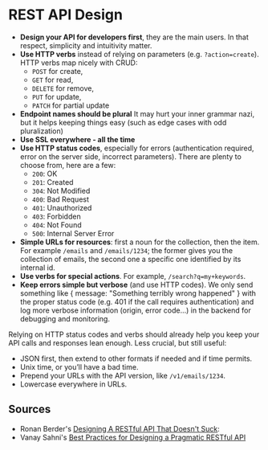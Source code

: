# REST API Design #


- **Design your API for developers first**, they are the main users. In that respect, simplicity and intuitivity matter.
- **Use HTTP verbs** instead of relying on parameters (e.g. `?action=create`). HTTP verbs map nicely with CRUD:
	- `POST` for create,
	- `GET` for read,
	- `DELETE` for remove,
	- `PUT` for update,
	- `PATCH` for partial update
- **Endpoint names should be plural** It may hurt your inner grammar nazi, but it helps keeping things easy (such as edge cases with odd pluralization)
- **Use SSL everywhere - all the time**
- **Use HTTP status codes**, especially for errors (authentication required, error on the server side, incorrect parameters). There are plenty to choose from, here are a few:
	- `200`: OK
	- `201`: Created
	- `304`: Not Modified
	- `400`: Bad Request
	- `401`: Unauthorized
	- `403`: Forbidden
	- `404`: Not Found
	- `500`: Internal Server Error
- **Simple URLs for resources**: first a noun for the collection, then the item. For example `/emails` and `/emails/1234`; the former gives you the collection of emails, the second one a specific one identified by its internal id.
- **Use verbs for special actions**. For example, `/search?q=my+keywords`.
- **Keep errors simple but verbose** (and use HTTP codes). We only send something like { message: "Something terribly wrong happened" } with the proper status code (e.g. 401 if the call requires authentication) and log more verbose information (origin, error code…) in the backend for debugging and monitoring.

Relying on HTTP status codes and verbs should already help you keep your API calls and responses lean enough. Less crucial, but still useful:

- JSON first, then extend to other formats if needed and if time permits.
- Unix time, or you’ll have a bad time.
- Prepend your URLs with the API version, like `/v1/emails/1234`.
- Lowercase everywhere in URLs.

## Sources ##

- Ronan Berder's [Designing A RESTful API That Doesn't Suck](devo.ps/blog/2013/03/22/designing-a-restful-api-that-doesn-t-suck.html):
- Vanay Sahni's [Best Practices for Designing a Pragmatic RESTful API](http://www.vinaysahni.com/best-practices-for-a-pragmatic-restful-api#errors)
